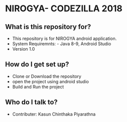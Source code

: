 <html>
<head>
<h1>NIROGYA- CODEZILLA 2018</h1>
</head>
<body>
<h2>What is this repository for?</h2>
<ul>
  <li>This repository is for NIROGYA android application.</li>
  <li>System Requiremnts: - Java 8-9, Android Studio</li>
  <li>Version 1.0</li>
</ul>  
<h2>How do I get set up?</h2>
<ul>
  <li>Clone or Download the repository</li>
  <li>open the project using android studio</li>
  <li>Build and Run the project</li>
</ul>  
<h2>Who do I talk to?</h2>
<ul>
  <li>Contributer: Kasun Chinthaka Piyarathna</li>
</ul>
</body>
</html>
